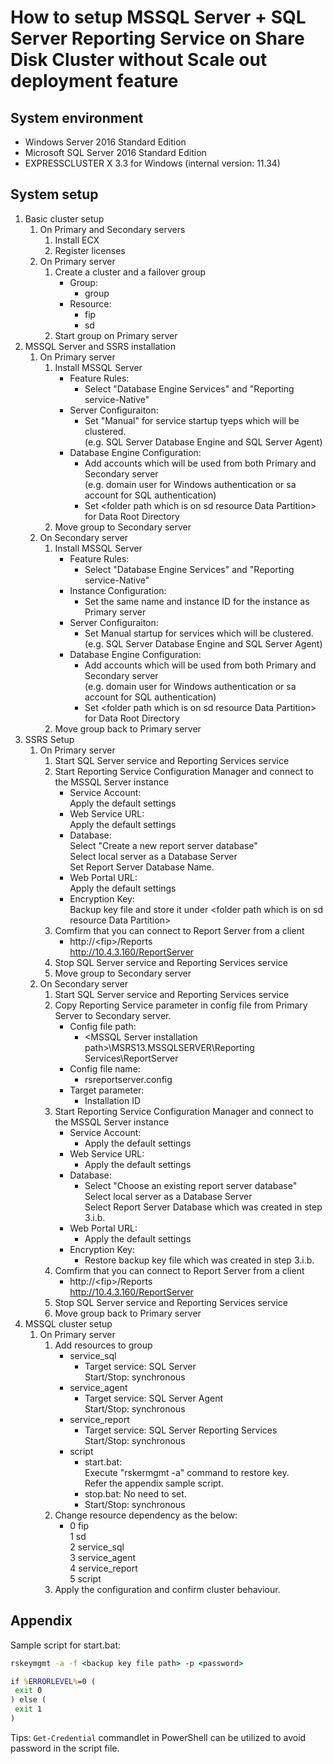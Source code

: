 # How to setup MSSQL Server + SQL Server Reporting Service on Share Disk Cluster without Scale out deployment feature

## System environment
- Windows Server 2016 Standard Edition
- Microsoft SQL Server 2016 Standard Edition
- EXPRESSCLUSTER X 3.3 for Windows (internal version: 11.34)

## System setup
1. Basic cluster setup
	1. On Primary and Secondary servers
		1. Install ECX
		1. Register licenses
	1. On Primary server
		1. Create a cluster and a failover group
			- Group:
				- group
			- Resource:
				- fip
				- sd
		1. Start group on Primary server
1. MSSQL Server and SSRS installation
	1. On Primary server
		1. Install MSSQL Server
			- Feature Rules:
				- Select "Database Engine Services" and "Reporting service-Native"
			- Server Configuraiton:
				- Set "Manual" for service startup tyeps which will be clustered.  
					(e.g. SQL Server Database Engine and SQL Server Agent)
			- Database Engine Configuration:
				- Add accounts which will be used from both Primary and Secondary server  
					(e.g. domain user for Windows authentication or sa account for SQL authentication)
				- Set \<folder path which is on sd resource Data Partition\> for Data Root Directory
		1. Move group to Secondary server
	1. On Secondary server
		1. Install MSSQL Server
			- Feature Rules:
				- Select "Database Engine Services" and "Reporting service-Native"
			- Instance Configuration:
				- Set the same name and instance ID for the instance as Primary server
			- Server Configuraiton:
				- Set Manual startup for services which will be clustered.  
					(e.g. SQL Server Database Engine and SQL Server Agent)
			- Database Engine Configuration:
				- Add accounts which will be used from both Primary and Secondary server  
					(e.g. domain user for Windows authentication or sa account for SQL authentication)
				- Set \<folder path which is on sd resource Data Partition\> for Data Root Directory
		1. Move group back to Primary server
1. SSRS Setup
	1. On Primary server
		1. Start SQL Server service and Reporting Services service
		1. Start Reporting Service Configuration Manager and connect to the MSSQL Server instance
			- Service Account:  
				Apply the default settings
			- Web Service URL:  
				Apply the default settings
			- Database:  
				Select "Create a new report server database"  
				Select local server as a Database Server  
				Set Report Server Database Name.
			- Web Portal URL:  
				Apply the default settings
			- Encryption Key:  
				Backup key file and store it under \<folder path which is on sd resource Data Partition\>
		1. Comfirm that you can connect to Report Server from a client
			- http://\<fip\>/Reports  
			http://10.4.3.160/ReportServer
		1. Stop SQL Server service and Reporting Services service
		1. Move group to Secondary server
	1. On Secondary server
		1. Start SQL Server service and Reporting Services service
		1. Copy Reporting Service parameter in config file from Primary Server to Secondary server.
			- Config file path:  
				- \<MSSQL Server installation path\>\MSRS13.MSSQLSERVER\Reporting Services\ReportServer
			- Config file name:  
				- rsreportserver.config
			- Target parameter:  
				- Installation ID
		1. Start Reporting Service Configuration Manager and connect to the MSSQL Server instance
			- Service Account:
				- Apply the default settings
			- Web Service URL:
				- Apply the default settings
			- Database:
				- Select "Choose an existing report server database"  
				Select local server as a Database Server  
				Select Report Server Database which was created in step 3.i.b.
			- Web Portal URL:  
				- Apply the default settings
			- Encryption Key:
				- Restore backup key file which was created in step 3.i.b.
		1. Comfirm that you can connect to Report Server from a client
			- http://\<fip\>/Reports  
			http://10.4.3.160/ReportServer
		1. Stop SQL Server service and Reporting Services service
		1. Move group back to Primary server
1. MSSQL cluster setup
	1. On Primary server
		1. Add resources to group
			- service_sql
				- Target service:  SQL Server  
				Start/Stop:  synchronous
			- service_agent
				- Target service:  SQL Server Agent  
				Start/Stop:  synchronous
			- service_report
				- Target service: SQL Server Reporting Services  
				Start/Stop:  synchronous
			- script
				- start.bat:  
				Execute "rskermgmt -a" command to restore key.  
				Refer the appendix sample script.  
				- stop.bat:  No need to set.
				- Start/Stop:  synchronous
		1. Change resource dependency as the below:
			- 0  fip  
			1  sd  
			2  service_sql  
			3  service_agent  
			4  service_report  
			5  script  
		1. Apply the configuration and confirm cluster behaviour.
## Appendix
Sample script for start.bat:
```bat
rskeymgmt -a -f <backup key file path> -p <password>

if %ERRORLEVEL%=0 (
 exit 0  
) else (
 exit 1
)
```
Tips: `Get-Credential` commandlet in PowerShell can be utilized to avoid password in the script file.
